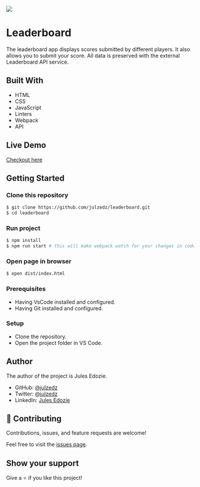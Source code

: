 ![](https://img.shields.io/badge/Microverse-blueviolet)

# Leaderboard

The leaderboard app displays scores submitted by different players. It also allows you to submit your score. All data is preserved with the external Leaderboard API service.


## Built With

- HTML
- CSS
- JavaScript
- Linters
- Webpack
- API


## Live Demo
[Checkout here](https://julzedz-leaderboard.netlify.app/)


## Getting Started

### Clone this repository

```bash
$ git clone https://github.com/julzedz/leaderboard.git
$ cd leaderboard
```

### Run project

```bash
$ npm install
$ npm run start # this will make webpack watch for your changes in code
```

### Open page in browser
```bash
$ open dist/index.html
```

### Prerequisites

- Having VsCode installed and configured.
- Having Git installed and configured.


### Setup
- Clone the repository.
- Open the project folder in VS Code.


## Author

The author of the project is Jules Edozie.
- GitHub: [@julzedz](https://github.com/julzedz)
- Twitter: [@julzedz](https://twitter.com/julzedz)
- LinkedIn: [Jules Edozie](https://www.linkedin.com/in/jules-edozie-b59b94234/)

## 🤝 Contributing

Contributions, issues, and feature requests are welcome!

Feel free to visit the [issues page](https://github.com/julzedz/leaderboard/issues).

## Show your support

Give a ⭐️ if you like this project!

